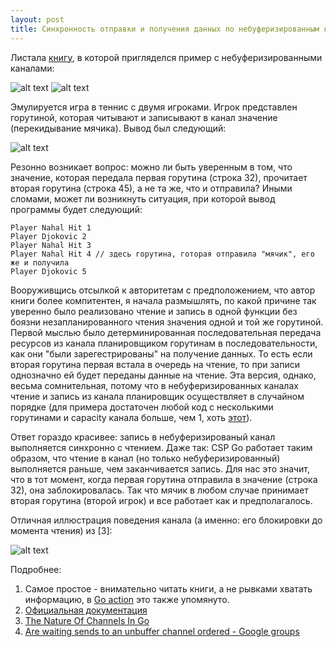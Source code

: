 ```yaml
---
layout: post
title: Cинхронность отправки и получения данных по небуферизированным каналам в Go
---
```


Листала <a href="https://www.amazon.co.uk/d/Books/Go-Action-William-Kennedy/1617291781">книгу</a>, в которой пригляделся пример с небуферизированными каналами:

![alt text](http://i.imgur.com/SxRhl1C.png)
![alt text](http://i.imgur.com/6wIiUoY.png)

Эмулируется игра в теннис с двумя игроками. Игрок представлен горутиной, которая читывают и записывают в канал значение (перекидывание мячика).
Вывод был следующий: 

![alt text](http://i.imgur.com/ETLkUzP.png)

Резонно возникает вопрос: можно ли быть уверенным в том, что значение, которая передала первая горутина (строка 32), прочитает вторая горутина (строка 45), а не та же, что и отправила? Иными сломами, 
может ли возникнуть ситуация, при которой вывод программы будет следующий:

```
Player Nahal Hit 1
Player Djokovic 2 
Player Nahal Hit 3
Player Nahal Hit 4 // здесь горутина, готорая отправила "мячик", его же и получила
Player Djokovic 5
```

Вооруживщись отсылкой к авторитетам с предположением, что автор книги более компитентен, я начала размышлять, по какой причине так уверенно было реализовано чтение и запись в одной функции без боязни незапланированного чтения значения одной и той же горутиной.
Первой мыслью было детерминированная последовательная передача ресурсов из канала планировщиком горутинам в последовательности, как они "были зарегестрированы" на получение данных. То есть если 
вторая горутина первая встала в очерeдь на чтение, то при записи однозначно ей будет переданы данные на чтение. Эта версия, однако, весьма сомнительная, потому что в небуферизированных каналах чтение и запись из канала планировщик осуществляет в случайном порядке 
(для примера достаточен любой код с несколькими горутинами и capacity канала больше, чем 1, хоть <a href="https://play.golang.org/p/ujZJuGaRri">этот</a>).

Ответ гораздо красивее: запись в небуферизированый канал выполняется синхронно с чтением. Даже так: CSP Go работает таким образом, что чтение в канал (но только небуферизированный) выполняется раньше, чем заканчивается запись. Для нас это значит, что в тот момент, когда первая горутина отправила в значение (строка 32), она заблокировалась. Так что  мячик в любом случае принимает вторая горутина (второй игрок) и все работает как и предполагалось.

Отличная иллюстрация поведения канала (а именно: его блокировки до момента чтения) из [3]:

![alt text](https://www.goinggo.net/images/goinggo/Screen+Shot+2014-02-16+at+10.10.54+AM.png)

Подробнее:
1. Самое простое - внимательно читать книги, а не рывками хватать информацию, в <a href="https://www.amazon.co.uk/d/Books/Go-Action-William-Kennedy/1617291781">Go action</a> это также упомянуто.
2. <a href="https://golang.org/ref/mem#tmp_7">Официальная документация</a>
3. <a href="https://www.goinggo.net/2014/02/the-nature-of-channels-in-go.html">The Nature Of Channels In Go</a>
4. <a href="https://groups.google.com/forum/#!topic/golang-nuts/PWt4r9b40bc">Are waiting sends to an unbuffer channel ordered - Google groups</a>
